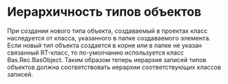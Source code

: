 ﻿---
Title: Иерархичность типов объектов
Keywords: HierarchicalProcType
Link: .Rec.extBasObject, .Rec.Config.extProcType
---

# Иерархичность типов объектов

При создании нового типа объекта, создаваемый в проектах класс наследуется от класса, указанного в папке
создаваемого элемента. Если новый тип объекта создается в корне или в папке не указан связанный RT-класс,
то по-умолчанию используется класс Bas.Rec.BasObject. Таким образом теперь иерархия записей типов объектов
должна соответствовать иерархии соответствующих классов записей.
